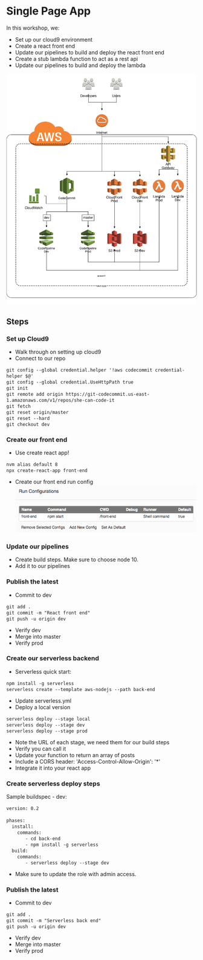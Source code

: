 # Single Page App
In this workshop, we:
* Set up our cloud9 environment
* Create a react front end
* Update our pipelines to build and deploy the react front end
* Create a stub lambda function to act as a rest api
* Update our pipelines to build and deploy the lambda

![Architecture](arch.png "Architecture")

## Steps

### Set up Cloud9
* Walk through on setting up cloud9
* Connect to our repo

```
git config --global credential.helper '!aws codecommit credential-helper $@'
git config --global credential.UseHttpPath true
git init
git remote add origin https://git-codecommit.us-east-1.amazonaws.com/v1/repos/she-can-code-it
git fetch
git reset origin/master
git reset --hard
git checkout dev
```

### Create our front end
* Use create react app!
```
nvm alias default 8
npx create-react-app front-end
```
* Create our front end run config
![Run Config](run_config.png "Run Config")

### Update our pipelines
* Create build steps. Make sure to choose node 10.
* Add it to our pipelines


### Publish the latest
* Commit to dev
```
git add .
git commit -m "React front end"
git push -u origin dev
```
* Verify dev
* Merge into master
* Verify prod

### Create our serverless backend
* Serverless quick start:
```
npm install -g serverless
serverless create --template aws-nodejs --path back-end
```
* Update serverless.yml
* Deploy a local version
```
serverless deploy --stage local
serverless deploy --stage dev
serverless deploy --stage prod
```
* Note the URL of each stage, we need them for our build steps
* Verify you can call it
* Update your function to return an array of posts
* Include a CORS header: 'Access-Control-Allow-Origin': '*'
* Integrate it into your react app

### Create serverless deploy steps
Sample buildspec - dev:
```
version: 0.2

phases:
  install:
    commands:
       - cd back-end
       - npm install -g serverless
  build:
    commands:
       - serverless deploy --stage dev
```
* Make sure to update the role with admin access.

### Publish the latest
* Commit to dev
```
git add .
git commit -m "Serverless back end"
git push -u origin dev
```
* Verify dev
* Merge into master
* Verify prod